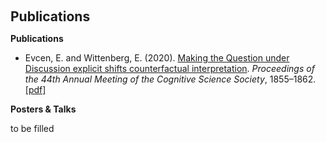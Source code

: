 <h1 id="publications"></h1>

<h2 style="margin: 60px 0px 10px;">Publications</h2>

**Publications** 

- Evcen, E. and Wittenberg, E. (2020). [Making the Question under Discussion explicit shifts counterfactual interpretation](https://escholarship.org/uc/item/43z0w42j). *Proceedings of the 44th Annual Meeting of the Cognitive Science Society*, 1855–1862. [\[pdf\]](.assets/files/EvcenWittenberg2022.pdf)


**Posters & Talks**

to be filled